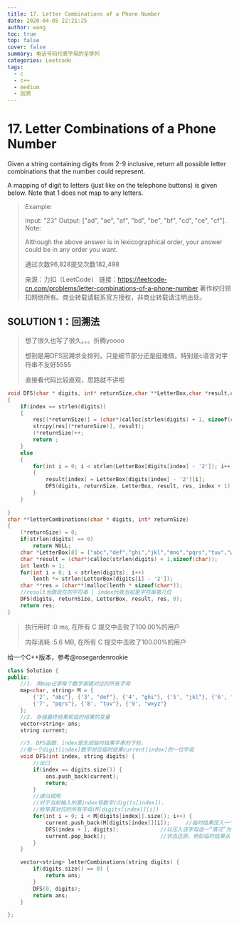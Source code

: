 ```yaml
---
title: 17. Letter Combinations of a Phone Number
date: 2020-04-05 22:21:25
author: wang
toc: true
top: false
cover: false
summary: 电话号码代表字母的全排列
categories: Leetcode
tags:
  - c
  - c++
  - medium
  - 回溯
---
```


# 17. Letter Combinations of a Phone Number

Given a string containing digits from 2-9 inclusive, return all possible letter combinations that the number could represent.

A mapping of digit to letters (just like on the telephone buttons) is given below. Note that 1 does not map to any letters.





> Example:
>
> Input: "23"
>Output: ["ad", "ae", "af", "bd", "be", "bf", "cd", "ce", "cf"].
> Note:
> 
> Although the above answer is in lexicographical order, your answer could be in any order you want.
> 
> 通过次数96,828提交次数182,498
> 
> 来源：力扣（LeetCode）
> 链接：https://leetcode-cn.com/problems/letter-combinations-of-a-phone-number
> 著作权归领扣网络所有。商业转载请联系官方授权，非商业转载请注明出处。



## SOLUTION 1：回溯法

> 想了很久也写了很久。。。折腾yoooo
>
> 想到是用DFS回溯求全排列，只是细节部分还是挺难搞，特别是c语言对字符串不友好5555
>
> 直接看代码比较直观，思路就不讲啦

```c
void DFS(char * digits, int* returnSize,char **LetterBox,char *result,char **res,int index)
{
    if(index == strlen(digits))
    {
        res[(*returnSize)] = (char*)calloc(strlen(digits) + 1, sizeof(char));
        strcpy(res[(*returnSize)], result);
        (*returnSize)++;  
        return ;
    }
    else
    {
        for(int i = 0; i < strlen(LetterBox[digits[index] - '2']); i++)
        {
            result[index] = LetterBox[digits[index] - '2'][i];
            DFS(digits, returnSize, LetterBox, result, res, index + 1);
        }
    }
    
}
char **letterCombinations(char * digits, int* returnSize)
{
    (*returnSize) = 0;
    if(strlen(digits) == 0)
        return NULL;
    char *LetterBox[8] = {"abc","def","ghi","jkl","mno","pqrs","tuv","wxyz"};
    char *result = (char*)calloc(strlen(digits) + 1,sizeof(char));
    int lenth = 1;
    for(int i = 0; i < strlen(digits); i++)
        lenth *= strlen(LetterBox[digits[i] - '2']);
    char **res = (char**)malloc(lenth * sizeof(char*));
    //result当做现在的字符串 | index代表当前是字符串第几位
    DFS(digits, returnSize, LetterBox, result, res, 0);
    return res;
}

```

> 执行用时 :0 ms, 在所有 C 提交中击败了100.00%的用户
>
> 内存消耗 :5.6 MB, 在所有 C 提交中击败了100.00%的用户

给一个C++版本，参考@rosegardenrookie

```c++
class Solution {
public:
    //1. 用map记录每个数字按键对应的所有字母
    map<char, string> M = {
        {'2', "abc"}, {'3', "def"}, {'4', "ghi"}, {'5', "jkl"}, {'6', "mno"},
        {'7', "pqrs"}, {'8', "tuv"}, {'9', "wxyz"}
    };
    //2. 存储最终结果和临时结果的变量
    vector<string> ans;
    string current;

    //3. DFS函数，index是生成临时结果字串的下标，
    //每一个digit[index]数字对应临时结果current[index]的一位字母
    void DFS(int index, string digits) {
        //出口
        if(index == digits.size()) {
            ans.push_back(current);
            return;
        }
        //递归调用
        //对于当前输入的第index号数字(digits[index])，
        //枚举其对应的所有字母(M[digits[index]][i])
        for(int i = 0; i < M[digits[index]].size(); i++) {
            current.push_back(M[digits[index]][i]);     //临时结果压入一个字母
            DFS(index + 1, digits);             //以压入该字母这一“情况”为前提，构造此“分支”的后续结果
            current.pop_back();                 //状态还原，例如临时结果从 "ab" -> "a"，下一次循环尝试"ac" 
        }
    }

    vector<string> letterCombinations(string digits) {
        if(digits.size() == 0) {
            return ans;
        }
        DFS(0, digits);
        return ans;
    }

};

```

